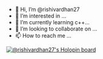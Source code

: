 - 👋 Hi, I’m @rishivardhan27
- 👀 I’m interested in ...
- 🌱 I’m currently learning c++...
- 💞️ I’m looking to collaborate on ...
- 📫 How to reach me ...

<!---
rishivardhan27/rishivardhan27 is a ✨ special ✨ repository because its `README.md` (this file) appears on your GitHub profile.
You can click the Preview link to take a look at your changes.
--->
[![@rishivardhan27's Holopin board](https://holopin.io/api/user/board?user=rishivardhan27)](https://holopin.io/@rishivardhan27)
